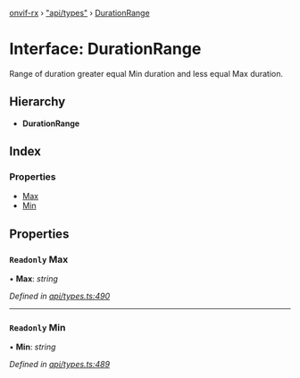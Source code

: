 [onvif-rx](../README.md) › ["api/types"](../modules/_api_types_.md) › [DurationRange](_api_types_.durationrange.md)

# Interface: DurationRange

Range of duration greater equal Min duration and less equal Max duration.

## Hierarchy

* **DurationRange**

## Index

### Properties

* [Max](_api_types_.durationrange.md#readonly-max)
* [Min](_api_types_.durationrange.md#readonly-min)

## Properties

### `Readonly` Max

• **Max**: *string*

*Defined in [api/types.ts:490](https://github.com/patrickmichalina/onvif-rx/blob/3e9b152/src/api/types.ts#L490)*

___

### `Readonly` Min

• **Min**: *string*

*Defined in [api/types.ts:489](https://github.com/patrickmichalina/onvif-rx/blob/3e9b152/src/api/types.ts#L489)*
